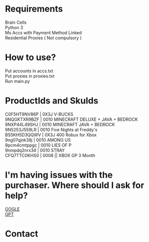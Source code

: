# Requirements
Brain Cells\
Python 3\
Ms Accs with Payment Method Linked\
Residential Proxies ( Not compulsory )

# How to use?

Put accounts in accs.txt\
Put proxies in proxies.txt\
Run main.py

# ProductIds and SkuIds
C0F5HT9NV86P | 0X3J  V-BUCKS\
9NQGKTXR9BZF | 0010  MINECRAFT DELUXE + JAVA + BEDROCK\
9NXP44L49SHJ | 0010  MINECRAFT JAVA + BEDROCK\
9N5253J559LR | 0010  Five Nights at Freddy's\
BS5KH5D3QQWV | 0X3J  400 Robux for Xbox\
9ng07qjnk38j | 0010  AMONG US\
9pcm4cmtppgc | 0010  LIES OF P\
9nmpdq2nrx34 | 0010  STRAY\
CFQ7TTC0KHS0 | 0008 || XBOX GP 3 Month

# I'm having issues with the purchaser. Where should I ask for help?

[GOGLE](https://www.google.com/)\
[GPT](https://chat.openai.com/)
# Contact



